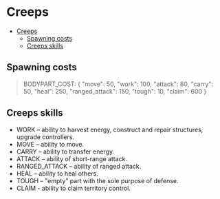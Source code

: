 Creeps
===

- [Creeps](#creeps)
  - [Spawning costs](#spawning-costs)
  - [Creeps skills](#creeps-skills)


Spawning costs
---
>    BODYPART_COST: {
>        "move": 50,
>        "work": 100,
>        "attack": 80,
>        "carry": 50,
>        "heal": 250,
>        "ranged_attack": 150,
>        "tough": 10,
>        "claim": 600
>    }

Creeps skills
---

+ WORK – ability to harvest energy, construct and repair structures, upgrade controllers.
+ MOVE – ability to move.
+ CARRY – ability to transfer energy.
+ ATTACK – ability of short-range attack.
+ RANGED_ATTACK – ability of ranged attack.
+ HEAL – ability to heal others.
+ TOUGH – "empty" part with the sole purpose of defense.
+ CLAIM - ability to claim territory control.